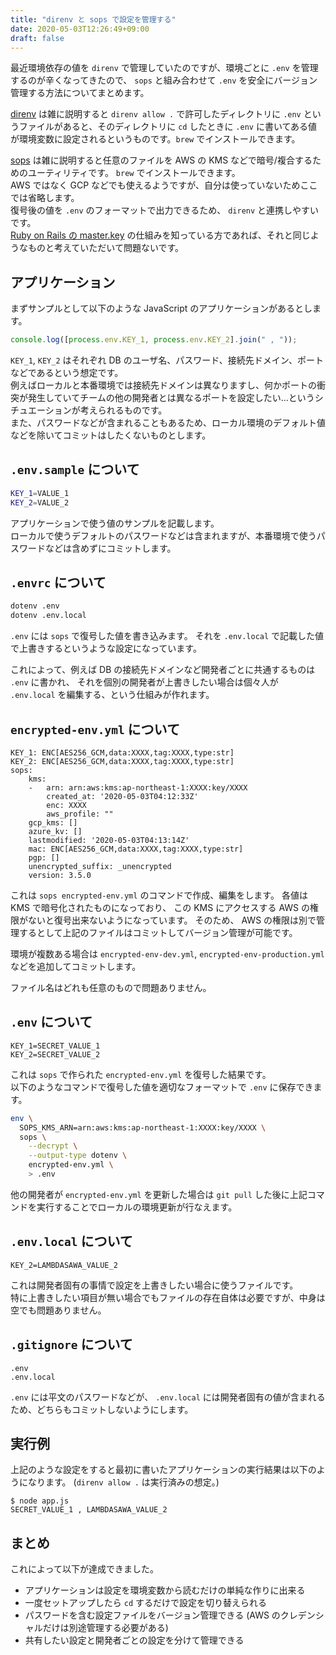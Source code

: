 ```yaml
---
title: "direnv と sops で設定を管理する"
date: 2020-05-03T12:26:49+09:00
draft: false
---
```


最近環境依存の値を `direnv` で管理していたのですが、環境ごとに `.env` を管理するのが辛くなってきたので、 `sops` と組み合わせて `.env` を安全にバージョン管理する方法についてまとめます。

[direnv](https://github.com/direnv/direnv) は雑に説明すると `direnv allow .` で許可したディレクトリに `.env` というファイルがあると、そのディレクトリに `cd` したときに `.env` に書いてある値が環境変数に設定されるというものです。`brew` でインストールできます。  

[sops](https://github.com/mozilla/sops) は雑に説明すると任意のファイルを AWS の KMS などで暗号/複合するためのユーティリティです。 `brew` でインストールできます。  
AWS ではなく GCP などでも使えるようですが、自分は使っていないためここでは省略します。  
復号後の値を `.env` のフォーマットで出力できるため、 `direnv` と連携しやすいです。  
[Ruby on Rails の master.key](https://railsguides.jp/5_2_release_notes.html#credential%E7%AE%A1%E7%90%86) の仕組みを知っている方であれば、それと同じようなものと考えていただいて問題ないです。

## アプリケーション

まずサンプルとして以下のような JavaScript のアプリケーションがあるとします。

```javascript
console.log([process.env.KEY_1, process.env.KEY_2].join(" , "));
```

`KEY_1`, `KEY_2` はそれぞれ DB のユーザ名、パスワード、接続先ドメイン、ポートなどであるという想定です。  
例えばローカルと本番環境では接続先ドメインは異なりますし、何かポートの衝突が発生していてチームの他の開発者とは異なるポートを設定したい…というシチュエーションが考えられるものです。  
また、パスワードなどが含まれることもあるため、ローカル環境のデフォルト値などを除いてコミットはしたくないものとします。

## `.env.sample` について

```bash
KEY_1=VALUE_1
KEY_2=VALUE_2
```

アプリケーションで使う値のサンプルを記載します。  
ローカルで使うデフォルトのパスワードなどは含まれますが、本番環境で使うパスワードなどは含めずにコミットします。

## `.envrc` について

```bash
dotenv .env
dotenv .env.local
```

`.env` には `sops` で復号した値を書き込みます。
それを `.env.local` で記載した値で上書きするというような設定になっています。

これによって、例えば DB の接続先ドメインなど開発者ごとに共通するものは `.env` に書かれ、
それを個別の開発者が上書きしたい場合は個々人が `.env.local` を編集する、という仕組みが作れます。

## `encrypted-env.yml` について

```
KEY_1: ENC[AES256_GCM,data:XXXX,tag:XXXX,type:str]
KEY_2: ENC[AES256_GCM,data:XXXX,tag:XXXX,type:str]
sops:
    kms:
    -   arn: arn:aws:kms:ap-northeast-1:XXXX:key/XXXX
        created_at: '2020-05-03T04:12:33Z'
        enc: XXXX
        aws_profile: ""
    gcp_kms: []
    azure_kv: []
    lastmodified: '2020-05-03T04:13:14Z'
    mac: ENC[AES256_GCM,data:XXXX,tag:XXXX,type:str]
    pgp: []
    unencrypted_suffix: _unencrypted
    version: 3.5.0
```

これは `sops encrypted-env.yml` のコマンドで作成、編集をします。
各値は KMS で暗号化されたものになっており、 この KMS にアクセスする AWS の権限がないと復号出来ないようになっています。
そのため、 AWS の権限は別で管理するとして上記のファイルはコミットしてバージョン管理が可能です。

環境が複数ある場合は `encrypted-env-dev.yml`, `encrypted-env-production.yml` などを追加してコミットします。

ファイル名はどれも任意のもので問題ありません。

## `.env` について

```
KEY_1=SECRET_VALUE_1
KEY_2=SECRET_VALUE_2
```

これは `sops` で作られた `encrypted-env.yml` を復号した結果です。  
以下のようなコマンドで復号した値を適切なフォーマットで `.env` に保存できます。

```bash
env \
  SOPS_KMS_ARN=arn:aws:kms:ap-northeast-1:XXXX:key/XXXX \
  sops \
    --decrypt \
    --output-type dotenv \
    encrypted-env.yml \
    > .env
```

他の開発者が `encrypted-env.yml` を更新した場合は `git pull` した後に上記コマンドを実行することでローカルの環境更新が行なえます。

## `.env.local` について

```
KEY_2=LAMBDASAWA_VALUE_2
```

これは開発者固有の事情で設定を上書きしたい場合に使うファイルです。  
特に上書きしたい項目が無い場合でもファイルの存在自体は必要ですが、中身は空でも問題ありません。

## `.gitignore` について

```
.env
.env.local
```

`.env` には平文のパスワードなどが、 `.env.local` には開発者固有の値が含まれるため、どちらもコミットしないようにします。

## 実行例

上記のような設定をすると最初に書いたアプリケーションの実行結果は以下のようになります。
(`direnv allow .` は実行済みの想定。)

```
$ node app.js
SECRET_VALUE_1 , LAMBDASAWA_VALUE_2
```

## まとめ

これによって以下が達成できました。

- アプリケーションは設定を環境変数から読むだけの単純な作りに出来る
- 一度セットアップしたら `cd` するだけで設定を切り替えられる
- パスワードを含む設定ファイルをバージョン管理できる (AWS のクレデンシャルだけは別途管理する必要がある)
- 共有したい設定と開発者ごとの設定を分けて管理できる
